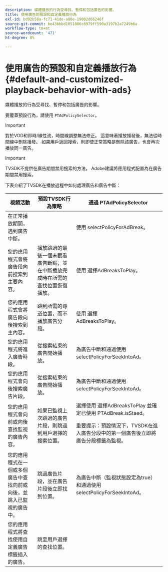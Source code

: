 ```yaml
---
description: 媒體播放的行為受尋找、暫停和包括廣告的影響。
title: 使用廣告的預設和自定義播放行為
exl-id: bd92b58a-fc71-41de-a80e-19002d66246f
source-git-commit: be43bbbd1051886c8979ff590a3197b2a7249b6a
workflow-type: tm+mt
source-wordcount: '471'
ht-degree: 0%

---
```


# 使用廣告的預設和自定義播放行為{#default-and-customized-playback-behavior-with-ads}

媒體播放的行為受尋找、暫停和包括廣告的影響。

要覆蓋預設行為，請使用 `PTAdPolicySelector`。

>[!IMPORTANT]
>
>對於VOD和即時/線性流，時間線調整無法修正。 這意味著播放播發後，無法從時間線中刪除播發。 如果用戶返回搜索，則即使正常策略是刪除該廣告，也會再次播放同一廣告。

>[!IMPORTANT]
>
>TVSDK不提供在廣告期間禁用搜索的方法。 Adobe建議將應用程式配置為在廣告期間禁用搜索。

下表介紹了TVSDK在播放過程中如何處理廣告和廣告中斷：

<table id="table_466538B1C2A646B89EB4F9AA111203BE"> 
 <thead> 
  <tr> 
   <th colname="col1" class="entry"> 視頻活動 </th> 
   <th colname="col2" class="entry"> 預設TVSDK行為策略 </th> 
   <th colname="col3" class="entry">通過 <span class="codeph"> PTAdPolicySelector</span> </th> 
  </tr>
 </thead>
 <tbody> 
  <tr> 
   <td colname="col1"> 在正常播放期間，遇到廣告中斷。 </td> 
   <td colname="col2"></td> 
   <td colname="col3">使用 <span class="codeph"> selectPolicyForAdBreak</span>。 </td> 
  </tr> 
  <tr> 
   <td colname="col1"> 您的應用程式會將廣告段向前搜索到主要內容。 </td> 
   <td colname="col2"> 播放跳過的最後一個未觀看廣告斷點，並在中斷播放完成時在所需的查找位置恢復播放。 </td> 
   <td colname="col3">使用 <span class="codeph"> 選擇AdBreaksToPlay</span>。 </td> 
  </tr> 
  <tr> 
   <td colname="col1"> 您的應用程式會將廣告段向後搜索到主內容。 </td> 
   <td colname="col2"> 跳到所需的尋道位置，而不播放廣告分段。 </td> 
   <td colname="col3">使用 <span class="codeph"> 選擇AdBreaksToPlay</span>。                      </td> 
  </tr> 
  <tr> 
   <td colname="col1"> 您的應用程式將進入廣告時段。 </td> 
   <td colname="col2"> 從搜索結束的廣告開始播放。 </td> 
   <td colname="col3">為廣告中斷和通過使用 <span class="codeph"> selectPolicyForSeekIntoAd</span>。 </td> 
  </tr> 
  <tr> 
   <td colname="col1"> 您的應用程式會向後搜索廣告片段。 </td> 
   <td colname="col2"> 從搜索結束的廣告開始播放。 </td> 
   <td colname="col3">為廣告中斷和通過使用 <span class="codeph"> selectPolicyForSeekIntoAd</span>。 </td> 
  </tr> 
  <tr> 
   <td colname="col1"> 您的應用程式會向前或向後查找監視的廣告內容。 </td> 
   <td colname="col2"> 如果已監視上次跳過的廣告片段，則跳過到用戶選擇的搜索位置。 </td> 
   <td colname="col3">選擇使用 <span class="codeph"> 選擇AdBreaksToPlay</span> 並確定已使用 <span class="codeph"> PTAdBreak.isStaed</span>。 <p> <p>重要提示：預設情況下，TVSDK在進入廣告分段中的第一個廣告後立即將廣告分段標籤為監視。 </p> </p> </td> 
  </tr> 
  <tr> 
   <td colname="col1"> 您的應用程式在一個或多個廣告中查找向前或向後，並跳入已監視的廣告中。 </td> 
   <td colname="col2"> 跳過廣告片段，並在廣告片段後立即找到位置。 </td> 
   <td colname="col3">為廣告中斷（監視狀態設定為true）和通過使用 <span class="codeph"> selectPolicyForSeekIntoAd</span>。 </td> 
  </tr> 
  <tr> 
   <td colname="col1"> 您的應用程式將查找使用自定義廣告標籤插入的廣告。 </td> 
   <td colname="col2"> 跳至用戶選擇的查找位置。 </td> 
   <td colname="col3"></td> 
  </tr> 
 </tbody> 
</table>
